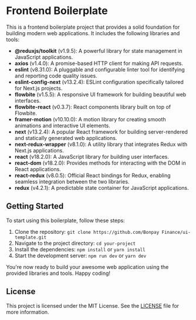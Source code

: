 # Frontend Boilerplate

This is a frontend boilerplate project that provides a solid foundation for building modern web applications. It includes the following libraries and tools:

- **@reduxjs/toolkit** (v1.9.5): A powerful library for state management in JavaScript applications.
- **axios** (v1.4.0): A promise-based HTTP client for making API requests.
- **eslint** (v8.31.0): A pluggable and configurable linter tool for identifying and reporting code quality issues.
- **eslint-config-next** (v13.2.4): ESLint configuration specifically tailored for Next.js projects.
- **flowbite** (v1.5.5): A responsive UI framework for building beautiful web interfaces.
- **flowbite-react** (v0.3.7): React components library built on top of Flowbite.
- **framer-motion** (v10.10.0): A motion library for creating smooth animations and interactive UI elements.
- **next** (v13.2.4): A popular React framework for building server-rendered and statically generated web applications.
- **next-redux-wrapper** (v8.1.0): A utility library that integrates Redux with Next.js applications.
- **react** (v18.2.0): A JavaScript library for building user interfaces.
- **react-dom** (v18.2.0): Provides methods for interacting with the DOM in React applications.
- **react-redux** (v8.0.5): Official React bindings for Redux, enabling seamless integration between the two libraries.
- **redux** (v4.2.1): A predictable state container for JavaScript applications.

## Getting Started

To start using this boilerplate, follow these steps:

1. Clone the repository: `git clone https://github.com/Bonpay Finance/ui-template.git`
2. Navigate to the project directory: `cd your-project`
3. Install the dependencies: `npm install` or `yarn install`
4. Start the development server: `npm run dev` or `yarn dev`

You're now ready to build your awesome web application using the provided libraries and tools. Happy coding!

## License

This project is licensed under the MIT License. See the [LICENSE](LICENSE) file for more information.
